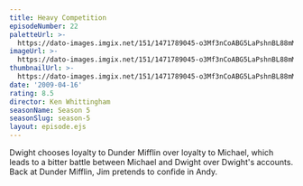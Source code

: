 ```yaml
---
title: Heavy Competition
episodeNumber: 22
paletteUrl: >-
  https://dato-images.imgix.net/151/1471789045-o3Mf3nCoABG5LaPshnBL88mMBEz.jpg?auto=enhance&ch=DPR%2CWidth&palette=json
imageUrl: >-
  https://dato-images.imgix.net/151/1471789045-o3Mf3nCoABG5LaPshnBL88mMBEz.jpg?auto=compress%2Cformat&ch=DPR%2CWidth&w=500
thumbnailUrl: >-
  https://dato-images.imgix.net/151/1471789045-o3Mf3nCoABG5LaPshnBL88mMBEz.jpg?auto=enhance&ch=DPR%2CWidth&fit=crop&fm=jpg&h=280&w=500
date: '2009-04-16'
rating: 8.5
director: Ken Whittingham
seasonName: Season 5
seasonSlug: season-5
layout: episode.ejs
---
```


Dwight chooses loyalty to Dunder Mifflin over loyalty to Michael, which leads to a bitter battle between Michael and Dwight over Dwight's accounts. Back at Dunder Mifflin, Jim pretends to confide in Andy.